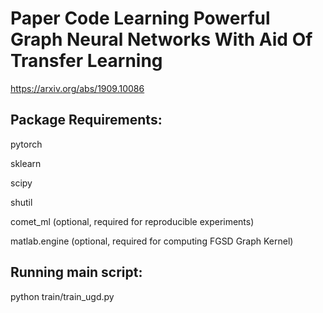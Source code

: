 # Paper Code Learning Powerful Graph Neural Networks With Aid Of Transfer Learning 
https://arxiv.org/abs/1909.10086

## Package Requirements:

pytorch

sklearn 

scipy 

shutil

comet_ml (optional, required for reproducible experiments)

matlab.engine (optional, required for computing FGSD Graph Kernel)

## Running main script:

python train/train_ugd.py


